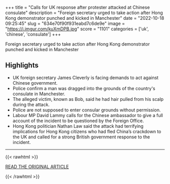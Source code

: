 +++
title = "Calls for UK response after protester attacked at Chinese consulate"
description = "Foreign secretary urged to take action after Hong Kong demonstrator punched and kicked in Manchester"
date = "2022-10-18 09:25:45"
slug = "634e70f90f931eabd7c6de9e"
image = "https://i.imgur.com/kuXmDPB.jpg"
score = "1101"
categories = ['uk', 'chinese', 'consulate']
+++

Foreign secretary urged to take action after Hong Kong demonstrator punched and kicked in Manchester

## Highlights

- UK foreign secretary James Cleverly is facing demands to act against Chinese government.
- Police confirm a man was dragged into the grounds of the country's consulate in Manchester.
- The alleged victim, known as Bob, said he had hair pulled from his scalp during the attack.
- Police are not supposed to enter consular grounds without permission.
- Labour MP David Lammy calls for the Chinese ambassador to give a full account of the incident to be questioned by the Foreign Office.
- Hong Kong politician Nathan Law said the attack had terrifying implications for Hong Kong citizens who had fled China’s crackdown to the UK and called for a strong British government response to the incident.

---

{{< rawhtml >}}
  <p class="article-category">
    <a target="_blank" href="https://www.theguardian.com/uk-news/2022/oct/17/hong-kong-protester-attacked-at-chinese-consulate-in-manchester">READ THE ORIGINAL ARTICLE</a>
  </p>
{{< /rawhtml >}}
